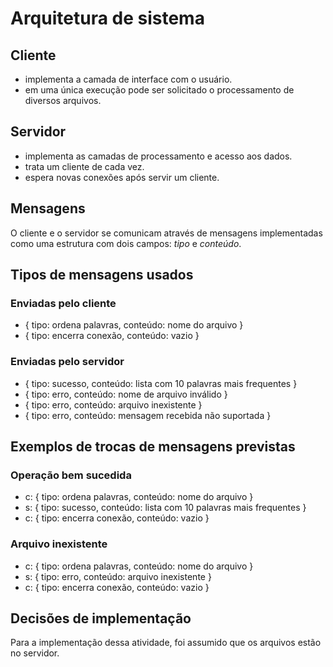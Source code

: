 # Arquitetura de sistema

## Cliente
- implementa a camada de interface com o usuário.
- em uma única execução pode ser solicitado o processamento de diversos arquivos.

## Servidor
- implementa as camadas de processamento e acesso aos dados.
- trata um cliente de cada vez.
- espera novas conexões após servir um cliente.

## Mensagens
O cliente e o servidor se comunicam através de mensagens implementadas como uma estrutura com dois campos: *tipo* e *conteúdo*.

## Tipos de mensagens usados
### Enviadas pelo cliente
- { tipo: ordena palavras, conteúdo: nome do arquivo }
- { tipo: encerra conexão, conteúdo: vazio }

### Enviadas pelo servidor
- { tipo: sucesso, conteúdo: lista com 10 palavras mais frequentes }
- { tipo: erro, conteúdo: nome de arquivo inválido }
- { tipo: erro, conteúdo: arquivo inexistente }
- { tipo: erro, conteúdo: mensagem recebida não suportada }

## Exemplos de trocas de mensagens previstas
### Operação bem sucedida
- c: { tipo: ordena palavras, conteúdo: nome do arquivo }
- s: { tipo: sucesso, conteúdo: lista com 10 palavras mais frequentes }
- c: { tipo: encerra conexão, conteúdo: vazio }

### Arquivo inexistente
- c: { tipo: ordena palavras, conteúdo: nome do arquivo }
- s: { tipo: erro, conteúdo: arquivo inexistente }
- c: { tipo: encerra conexão, conteúdo: vazio }
 
## Decisões de implementação
Para a implementação dessa atividade, foi assumido que os arquivos estão no servidor.